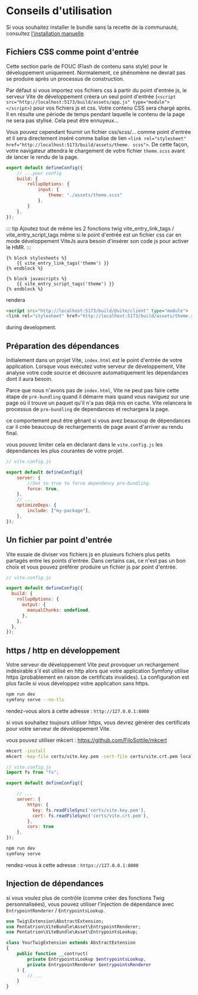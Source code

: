 
# Conseils d'utilisation

Si vous souhaitez installer le bundle sans la recette de la communauté, consultez [l'installation manuelle](/extra/manual-installation.html).

## Fichiers CSS comme point d'entrée

Cette section parle de FOUC (Flash de contenu sans style) pour le développement uniquement. Normalement, ce phénomène ne devrait pas se produire après un processus de construction.

Par défaut si vous importez vos fichiers css à partir du point d'entrée js, le serveur Vite de développement créera un seul point d'entrée (`<script src="http://localhost:5173/build/assets/app.js" type="module"> </script>`) pour vos fichiers js et css. Votre contenu CSS sera chargé après. Il en résulte une période de temps pendant laquelle le contenu de la page ne sera pas stylisé. Cela peut être ennuyeux...

Vous pouvez cependant fournir un fichier css/scss/... comme point d'entrée et il sera directement inséré comme balise de lien `<link rel="stylesheet" href="http://localhost:5173/build/assets/theme. scss">`.
De cette façon, votre navigateur attendra le chargement de votre fichier `theme.scss` avant de lancer le rendu de la page.

```js
export default defineConfig({
    // ...your config
    build: {
        rollupOptions: {
            input: {
                theme: "./assets/theme.scss"
            },
        }
    },
});
```

::: tip
Ajoutez tout de même les 2 fonctions twig vite_entry_link_tags / vite_entry_script_tags
même si le point d'entrée est un fichier css car en mode développement ViteJs aura besoin d'insérer son code js pour activer le HMR.
:::

```twig
{% block stylesheets %}
    {{ vite_entry_link_tags('theme') }}
{% endblock %}

{% block javascripts %}
    {{ vite_entry_script_tags('theme') }}
{% endblock %}
```

rendera
```html
<script src="http://localhost:5173/build/@vite/client" type="module">
<link rel="stylesheet" href="http://localhost:5173/build/assets/theme.scss">
```
during development.

## Préparation des dépendances

Initialement dans un projet Vite, `index.html` est le point d'entrée de votre application. Lorsque vous exécutez votre serveur de développement, Vite analyse votre code source et découvre automatiquement les dépendances dont il aura besoin.

Parce que nous n'avons pas de `index.html`, Vite ne peut pas faire cette étape de `pré-bundling` quand il démarre mais quand vous naviguez sur une page où il trouve un paquet qu'il n'a pas déjà mis en cache. Vite relancera le processus de `pre-bundling` de dependances et rechargera la page.

ce comportement peut être gênant si vous avez beaucoup de dépendances car il crée beaucoup de rechargements de page avant d'arriver au rendu final.

vous pouvez limiter cela en déclarant dans le `vite.config.js` les dépendances les plus courantes de votre projet.

```js
// vite.config.js

export default defineConfig({
    server: {
        //Set to true to force dependency pre-bundling.
        force: true,
    },
    // ...
    optimizeDeps: {
        include: ["my-package"],
    },
});
```
## Un fichier par point d'entrée

Vite essaie de diviser vos fichiers js en plusieurs fichiers plus petits partagés entre les points d'entrée. Dans certains cas, ce n'est pas un bon choix et vous pouvez préférer produire un fichier js par point d'entrée.

```js
// vite.config.js

export default defineConfig({
  build: {
    rollupOptions: {
      output: {
        manualChunks: undefined,
      },
    },
  },
});
```

## https / http en développement

Votre serveur de développement Vite peut provoquer un rechargement indésirable s'il est utilisé en http alors que votre application Symfony utilise https (probablement en raison de certificats invalides). La configuration est plus facile si vous développez votre application sans https.


```bash
npm run dev
symfony serve --no-tls
```

rendez-vous alors à cette adresse : `http://127.0.0.1:8000`

si vous souhaitez toujours utiliser https, vous devrez générer des certificats pour votre serveur de développement Vite.

vous pouvez utiliser mkcert : https://github.com/FiloSottile/mkcert

```bash
mkcert -install
mkcert -key-file certs/vite.key.pem -cert-file certs/vite.crt.pem localhost 127.0.0.1

```

```js
// vite.config.js
import fs from "fs";

export default defineConfig({

    // ...
    server: {
        https: {
          key: fs.readFileSync('certs/vite.key.pem'),
          cert: fs.readFileSync('certs/vite.crt.pem'),
        },
        cors: true
    },
});
```

```bash
npm run dev
symfony serve
```

rendez-vous à cette adresse : `https://127.0.0.1:8000`

## Injection de dépendances

si vous voulez plus de contrôle (comme créer des fonctions Twig personnalisées),
vous pouvez utiliser l'injection de dépendance avec `EntrypointRenderer` / `EntrypointsLookup`.

```php
use Twig\Extension\AbstractExtension;
use Pentatrion\ViteBundle\Asset\EntrypointRenderer;
use Pentatrion\ViteBundle\Asset\EntrypointsLookup;

class YourTwigExtension extends AbstractExtension
{
    public function __contruct(
        private EntrypointsLookup $entrypointsLookup,
        private EntrypointRenderer $entrypointsRenderer
    ) {
        // ...
    }
}
```

